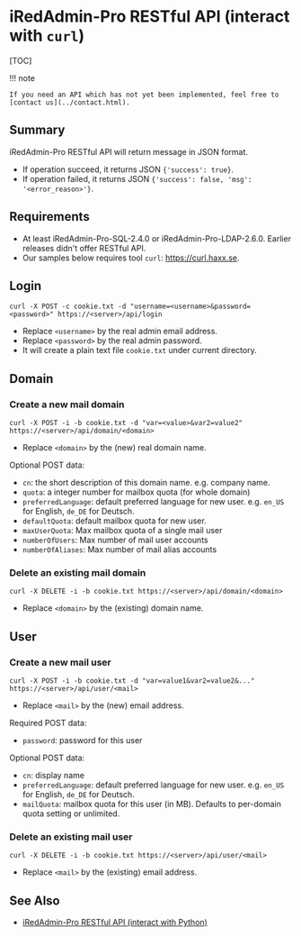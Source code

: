 # iRedAdmin-Pro RESTful API (interact with `curl`)

[TOC]

!!! note

    If you need an API which has not yet been implemented, feel free to
    [contact us](../contact.html).

## Summary

iRedAdmin-Pro RESTful API will return message in JSON format.

* If operation succeed, it returns JSON `{'success': true}`.
* If operation failed, it returns JSON `{'success': false, 'msg': '<error_reason>'}`.

## Requirements

* At least iRedAdmin-Pro-SQL-2.4.0 or iRedAdmin-Pro-LDAP-2.6.0. Earlier releases
  didn't offer RESTful API.
* Our samples below requires tool `curl`: <https://curl.haxx.se>.

## Login

```
curl -X POST -c cookie.txt -d "username=<username>&password=<password>" https://<server>/api/login
```

* Replace `<username>` by the real admin email address.
* Replace `<password>` by the real admin password.
* It will create a plain text file `cookie.txt` under current directory.

## Domain

### Create a new mail domain

```
curl -X POST -i -b cookie.txt -d "var=<value>&var2=value2" https://<server>/api/domain/<domain>
```

* Replace `<domain>` by the (new) real domain name.

Optional POST data:

* `cn`: the short description of this domain name. e.g. company name.
* `quota`: a integer number for mailbox quota (for whole domain)
* `preferredLanguage`: default preferred language for new user. e.g. `en_US` for English, `de_DE` for Deutsch.
* `defaultQuota`: default mailbox quota for new user.
* `maxUserQuota`: Max mailbox quota of a single mail user
* `numberOfUsers`: Max number of mail user accounts
* `numberOfAliases`: Max number of mail alias accounts

### Delete an existing mail domain

```
curl -X DELETE -i -b cookie.txt https://<server>/api/domain/<domain>
```

* Replace `<domain>` by the (existing) domain name.

## User

### Create a new mail user

```
curl -X POST -i -b cookie.txt -d "var=value1&var2=value2&..." https://<server>/api/user/<mail>
```

* Replace `<mail>` by the (new) email address.

Required POST data:

* `password`: password for this user

Optional POST data:

* `cn`: display name
* `preferredLanguage`: default preferred language for new user. e.g. `en_US` for English, `de_DE` for Deutsch.
* `mailQuota`: mailbox quota for this user (in MB). Defaults to per-domain quota setting or unlimited.

### Delete an existing mail user

```
curl -X DELETE -i -b cookie.txt https://<server>/api/user/<mail>
```

* Replace `<mail>` by the (existing) email address.

## See Also

* [iRedAdmin-Pro RESTful API (interact with Python)](./iredadmin-pro.restful.api.python.html)
